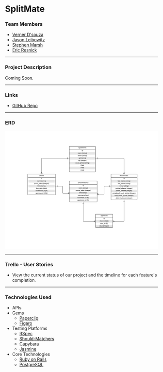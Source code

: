 # SplitMate

### Team Members

* [Verner D'souza](verner.dz@gmail.com)
* [Jason Leibowitz](jasonaleibowitz@gmail.com)
* [Stephen Marsh](stephenforpresident@gmail.com)
* [Eric Resnick](eres805@gmail.com)

---

### Project Description

Coming Soon.

---

### Links

* [GitHub Repo](https://github.com/jasonleibowitz/SplitMate)

---

### ERD

![ERD v1](/images/ERD_v5.png)

---

### Trello - User Stories

* [View](https://trello.com/b/xvQbRVFQ/splitmate-user-stories) the current status of our project and the timeline for each feature's completion.

---

### Technologies Used

* APIs
* Gems
	* [Paperclip](https://github.com/thoughtbot/paperclip)
	* [Figaro](https://github.com/laserlemon/figaro)
* Testing Platforms
	* [RSpec](https://github.com/rspec/rspec-rails)
	* [Should-Matchers](https://github.com/thoughtbot/shoulda-matchers)
	* [Capybara](https://github.com/jnicklas/capybara)
	* [Jasmine](http://jasmine.github.io/)
* Core Technologies
	* [Ruby on Rails](http://rubyonrails.org/)
	* [PostgreSQL](http://www.postgresql.org/)